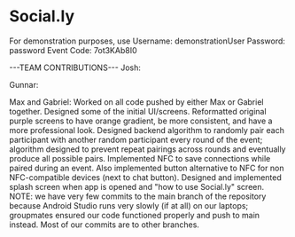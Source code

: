 # Social.ly

For demonstration purposes, use
  Username: demonstrationUser
  Password: password
  Event Code: 7ot3KAb8I0

---TEAM CONTRIBUTIONS---
Josh:

Gunnar:

Max and Gabriel: Worked on all code pushed by either Max or Gabriel together. Designed some of the initial UI/screens. Reformatted original purple screens to have orange gradient, be more consistent, and have a more professional look. Designed backend algorithm to randomly pair each participant with another random participant every round of the event; algorithm designed to prevent repeat pairings across rounds and eventually produce all possible pairs. Implemented NFC to save connections while paired during an event. Also implemented button alternative to NFC for non NFC-compatible devices (next to chat button). Designed and implemented splash screen when app is opened and "how to use Social.ly" screen. NOTE: we have very few commits to the main branch of the repository because Android Studio runs very slowly (if at all) on our laptops; groupmates ensured our code functioned properly and push to main instead. Most of our commits are to other branches.
